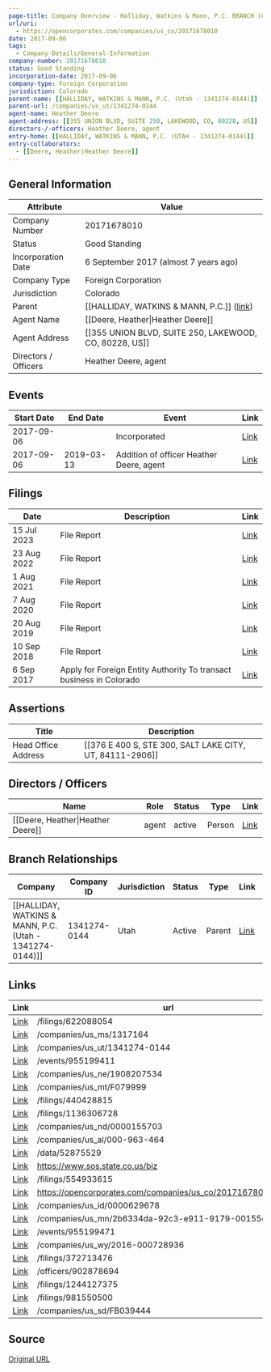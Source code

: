 ```yaml
---
page-title: Company Overview - Halliday, Watkins & Mann, P.C. BRANCH (Colorado - 20171678010)
url/uri:
  - https://opencorporates.com/companies/us_co/20171678010
date: 2017-09-06
tags:
  - Company-Details/General-Information
company-number: 20171678010
status: Good Standing
incorporation-date: 2017-09-06
company-type: Foreign Corporation
jurisdiction: Colorado
parent-name: [[HALLIDAY, WATKINS & MANN, P.C. (Utah - 1341274-0144)]]
parent-url: /companies/us_ut/1341274-0144
agent-name: Heather Deere
agent-address: [[355 UNION BLVD, SUITE 250, LAKEWOOD, CO, 80228, US]]
directors-/-officers: Heather Deere, agent
entry-home: [[HALLIDAY, WATKINS & MANN, P.C. (UTAH - 1341274-0144)]]
entry-collaborators:
  - [[Deere, Heather|Heather Deere]]
---
```


## General Information
| Attribute          | Value                                       |
|--------------------|---------------------------------------------|
| Company Number     | 20171678010                                 |
| Status             | Good Standing                               |
| Incorporation Date | 6 September 2017 (almost 7 years ago)       |
| Company Type       | Foreign Corporation                         |
| Jurisdiction       | Colorado                                    |
| Parent             | [[HALLIDAY, WATKINS & MANN, P.C.]] ([link](/companies/us_ut/1341274-0144)) |
| Agent Name         | [[Deere, Heather\|Heather Deere]]           |
| Agent Address      | [[355 UNION BLVD, SUITE 250, LAKEWOOD, CO, 80228, US]] |
| Directors / Officers | Heather Deere, agent                        |

## Events

| Start Date | End Date   | Event                                                   | Link |
|------------|------------|-------------------------------------------------------|------|
| 2017-09-06 |            | Incorporated                                            | [Link](https://opencorporates.com/events/955199471) |
| 2017-09-06 | 2019-03-13 | Addition of officer Heather Deere, agent                | [Link](https://opencorporates.com/events/955199411) |

## Filings
| Date        | Description                    | Link |
|-------------|--------------------------------|-------|
| 15 Jul 2023 | File Report                    | [Link](https://opencorporates.com/filings/1244127375) |
| 23 Aug 2022 | File Report                    | [Link](https://opencorporates.com/filings/1136306728) |
| 1 Aug 2021  | File Report                    | [Link](https://opencorporates.com/filings/981550500) |
| 7 Aug 2020  | File Report                    | [Link](https://opencorporates.com/filings/622088054) |
| 20 Aug 2019 | File Report                    | [Link](https://opencorporates.com/filings/554933615) |
| 10 Sep 2018 | File Report                    | [Link](https://opencorporates.com/filings/440428815) |
| 6 Sep 2017  | Apply for Foreign Entity Authority To transact business in Colorado | [Link](https://opencorporates.com/filings/372713476) |

## Assertions
| Title               | Description                                             |
|---------------------|---------------------------------------------------------|
| Head Office Address | [[376 E 400 S, STE 300, SALT LAKE CITY, UT, 84111-2906]] |

## Directors / Officers
| Name                 | Role            | Status     | Type        | Link |
|----------------------|-----------------|------------|-------------|------|
| [[Deere, Heather\|Heather Deere]] | agent           | active     | Person      | [Link](https://opencorporates.com/officers/902878694) |

## Branch Relationships
| Company                       | Company ID            | Jurisdiction         | Status   | Type       | Link                                | Start Date   | End Date     | Statement Link                      |
|--------------------------------|----------------------|----------------------|----------|------------|-------------------------------------|--------------|--------------|-------------------------------------|
| [[HALLIDAY, WATKINS & MANN, P.C. (Utah - 1341274-0144)]] | 1341274-0144         | Utah                 | Active   | Parent     | [Link](https://opencorporates.com/companies/us_ut/1341274-0144) | 24 Jan 1997  | N/A          | [Statement](https://opencorporates.com/statements/545539329) |

## Links
| Link   | url                            
|--------|--------------------------------|
| [Link](/filings/622088054) |/filings/622088054            |
| [Link](/companies/us_ms/1317164) |/companies/us_ms/1317164      |
| [Link](/companies/us_ut/1341274-0144) |/companies/us_ut/1341274-0144 |
| [Link](/events/955199411) |/events/955199411             |
| [Link](/companies/us_ne/1908207534) |/companies/us_ne/1908207534   |
| [Link](/companies/us_mt/F079999) |/companies/us_mt/F079999      |
| [Link](/filings/440428815) |/filings/440428815            |
| [Link](/filings/1136306728) |/filings/1136306728           |
| [Link](/companies/us_nd/0000155703) |/companies/us_nd/0000155703   |
| [Link](/companies/us_al/000-963-464) |/companies/us_al/000-963-464  |
| [Link](/data/52875529) |/data/52875529                |
| [Link](https://www.sos.state.co.us/biz) |https://www.sos.state.co.us/biz|
| [Link](/filings/554933615) |/filings/554933615            |
| [Link](https://opencorporates.com/companies/us_co/20171678010/filings) |https://opencorporates.com/companies/us_co/20171678010/filings|
| [Link](/companies/us_id/0000629678) |/companies/us_id/0000629678   |
| [Link](/companies/us_mn/2b6334da-92c3-e911-9179-00155d01b32c) |/companies/us_mn/2b6334da-92c3-e911-9179-00155d01b32c|
| [Link](/events/955199471) |/events/955199471             |
| [Link](/companies/us_wy/2016-000728936) |/companies/us_wy/2016-000728936|
| [Link](/filings/372713476) |/filings/372713476            |
| [Link](/officers/902878694) |/officers/902878694           |
| [Link](/filings/1244127375) |/filings/1244127375           |
| [Link](/filings/981550500) |/filings/981550500            |
| [Link](/companies/us_sd/FB039444) |/companies/us_sd/FB039444     |

## Source
[Original URL](https://opencorporates.com/companies/us_co/20171678010)
